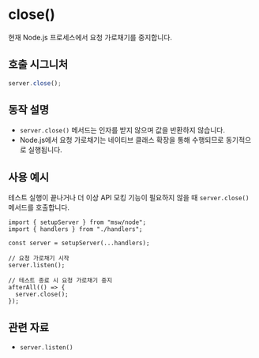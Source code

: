 # close()

현재 Node.js 프로세스에서 요청 가로채기를 중지합니다.

## 호출 시그니처

```typescript
server.close();
```

## 동작 설명

- `server.close()` 메서드는 인자를 받지 않으며 값을 반환하지 않습니다.
- Node.js에서 요청 가로채기는 네이티브 클래스 확장을 통해 수행되므로 동기적으로 실행됩니다.

## 사용 예시

테스트 실행이 끝나거나 더 이상 API 모킹 기능이 필요하지 않을 때 `server.close()` 메서드를 호출합니다.

```tsx
import { setupServer } from "msw/node";
import { handlers } from "./handlers";

const server = setupServer(...handlers);

// 요청 가로채기 시작
server.listen();

// 테스트 종료 시 요청 가로채기 중지
afterAll(() => {
  server.close();
});
```

## 관련 자료

- `server.listen()`
